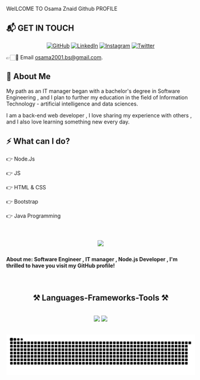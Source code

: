 WelLCOME TO Osama Znaid Github PROFILE 


## 📬 GET IN TOUCH
<p align="center">
	<a href="https://github.com/OsamaZnaid"> <img src="https://user-images.githubusercontent.com/58532023/171219272-a68dd897-a9c7-4826-b7e6-10ef84e6a0a8.png" alt="GitHub"/></a>
	<a href="https://www.linkedin.com/in/osama-znaid-65a985241/"><img src="https://user-images.githubusercontent.com/58532023/171219303-8839f911-21bf-453f-b517-9dd6ef9a873c.png" alt="LinkedIn"/></a>
	<a href="https://www.instagram.com/osama__znaid?igsh=MzNlNGNkZWQ4Mg=="><img src="https://user-images.githubusercontent.com/58532023/171219320-cc1517cb-54a9-470c-a92d-965524a7b3aa.png" alt="Instagram"/></a>
	<a href="https://twitter.com/osama_znaid"><img src="https://user-images.githubusercontent.com/58532023/171218519-2ccc030a-72b5-45ea-a2ec-7f1dfbef917f.png" alt="Twitter"/></a>
</p>

👉🏻📧 Email [osama2001.bs@gmail.com][5].

## 🌳 About Me


My path as an IT manager began with a bachelor's degree in Software Engineering , and I plan to further my education in the field of Information Technology - artificial intelligence and data sciences.

I am a back-end web developer , I love sharing my experience with others , and I also love learning something new every day.


## :zap: What can I do?
👉 Node.Js

👉 JS 

👉 HTML & CSS

👉 Bootstrap

👉 Java Programming







<h1 align="center">
    <img src="https://readme-typing-svg.herokuapp.com/?font=Righteous&size=35&center=true&vCenter=true&width=500&height=70&duration=4000&lines=Hi+There!+👋;+Aria Esmaeilzadeh!;" />
</h1>

<h4><span style="font-weight: bold;">About me:</span> Software Engineer , IT manager , Node.js Developer , I'm thrilled to have you visit my GitHub profile!</h4>
<br/>

<h2 align="center">⚒️ Languages-Frameworks-Tools ⚒️</h2>
<br/>
<div align="center">
    <img src="https://skillicons.dev/icons?i=py,django,wordpress,mysql,linux,docker" />
    <img src="https://skillicons.dev/icons?i=js,react,tailwind,github,git,html,css" />
</div>
<br>
<!-- <div> 
  <a href="" target="_blank">
    <img src="https://img.shields.io/badge/-Instagram-%23E4405F?style=for-the-badge&logo=instagram&logoColor=white" target="_blank">
  </a>
  <a href="" target="_blank">
    <img src="https://img.shields.io/badge/-Facebook-4267B2?style=for-the-badge&logo=instagram&logoColor=white" target="_blank">
  </a>
  <a href = "">
    <img src="https://img.shields.io/badge/-Gmail-%23333?style=for-the-badge&logo=gmail&logoColor=white" target="_blank">
  </a>
  <a href="" target="_blank">
    <img src="https://img.shields.io/badge/-LinkedIn-%230077B5?style=for-the-badge&logo=linkedin&logoColor=white" target="_blank">
  </a>  -->

![Snake animation](https://github.com/willianmano/willianmano/blob/main/github-contribution-grid-snake.svg)
</div>

<br />
<!--- - 👋 Hi, I’m Amirhossein-Edadi
- 👀 I’m interested in Back-End development
- 💞️ I’m looking to collaborate on ...
- 📫 How to reach me ...
--->




















[1]:
  https://natterstefan.me/?utm_source=github.com&utm_medium=gh-profile-natterstefan&utm_campaign=natterstefan
[2]: https://www.linkedin.com/in/aria-esmaeilzadeh/
[3]: twitter.com/aria_esm
[4]: ariaesmaeilzadeh.ir
[5]:
  https://newsletter.natterstefan.me?utm_source=github.com&utm_medium=gh-profile-natterstefan&utm_campaign=natterstefan
[6]: https://medium.com/@natterstefan
[7]: https://hashnode.com/@natterstefan
[8]: https://nttr.st/2QoQhEb
[9]: https://nttr.st/2YEatXb
[10]: https://dev.to/natterstefan
[11]: fhttps://www.youtube.com/natterstefan?sub_confirmation=1
